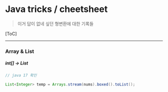 # Java tricks / cheetsheet

> 이거 답이 없네 싶던 형변환에 대한 기록들

[ToC]



---
### Array & List
##### int[] -> List<Integer>
```java
// java 17 확인 

List<Integer> temp = Arrays.stream(nums).boxed().toList();

```
